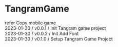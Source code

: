 # TangramGame    
refer Copy mobile game    
2023-01-30 / v0.0.1 / Init Tangram game project      
2023-01-30 / v0.0.2 / Init Add Font       
2023-01-30 / v0.1.0 / Setup Tangram Game Project          


